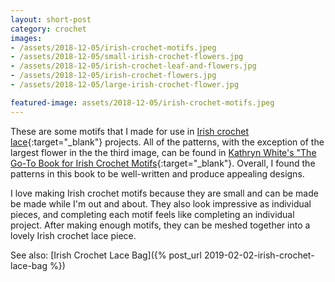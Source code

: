```yaml
---
layout: short-post
category: crochet
images:
- /assets/2018-12-05/irish-crochet-motifs.jpeg
- /assets/2018-12-05/small-irish-crochet-flowers.jpg
- /assets/2018-12-05/irish-crochet-leaf-and-flowers.jpg
- /assets/2018-12-05/irish-crochet-flowers.jpg
- /assets/2018-12-05/large-irish-crochet-flower.jpg

featured-image: assets/2018-12-05/irish-crochet-motifs.jpeg
---
```

These are some motifs that I made for use in [Irish crochet lace](https://en.wikipedia.org/wiki/Irish_crochet_lace){:target="_blank"} projects. All of the patterns, with the exception of the largest flower in the the third image, can be found in [Kathryn White's "The Go-To Book for Irish Crochet Motifs](https://www.amazon.com/Go-Book-Irish-Crochet-Motifs/dp/1596359234){:target="_blank"}. Overall, I found the patterns in this book to be well-written and produce appealing designs.

I love making Irish crochet motifs because they are small and can be made be made while I'm out and about. They also look impressive as individual pieces, and completing each motif feels like completing an individual project. After making enough motifs, they can be meshed together into a lovely Irish crochet lace piece.

See also: [Irish Crochet Lace Bag]({% post_url 2019-02-02-irish-crochet-lace-bag %})
